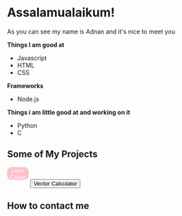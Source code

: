 # Assalamualaikum!
As you can see my name is Adnan and it's nice to meet you


**Things I am good at**
- Javascript
- HTML
- CSS

**Frameworks**
- Node.js
  
**Things i am little good at and working on it** 
- Python
- C

## Some of My Projects
<button style="background-color:pink;color:white;height:30px;width:50px;border:none;border-radius:10px">Love Calculator</button>
<button>Vector Calculator</button>
## How to contact me
